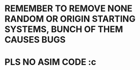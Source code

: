 # REMEMBER TO REMOVE NONE RANDOM OR ORIGIN STARTING SYSTEMS, BUNCH OF THEM CAUSES BUGS

# PLS NO ASIM CODE :c
